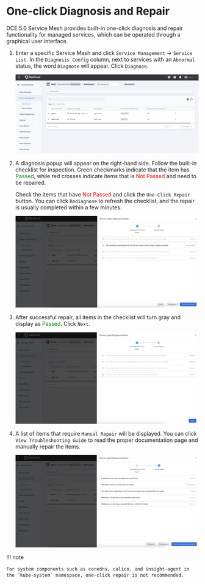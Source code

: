 # One-click Diagnosis and Repair

DCE 5.0 Service Mesh provides built-in one-click diagnosis and repair functionality for managed services, which can be operated through a graphical user interface.

1. Enter a specific Service Mesh and click `Service Management` -> `Service List`.
   In the `Diagnosis Config` column, next to services with an `Abnormal` status,
   the word `Diagnose` will appear. Click `Diagnose`.

    ![Diagnose](../images/diagnose01.png)

2. A diagnosis popup will appear on the right-hand side. Follow the built-in checklist for inspection.
   Green checkmarks indicate that the item has <span style="color:green">Passed</span>, while red crosses indicate items that is <span style="color:red">Not Passed</span> and need to be repaired.

    Check the items that have <span style="color:red">Not Passed</span> and click the `One-Click Repair` button.
    You can click `Rediagnose` to refresh the checklist, and the repair is usually
    completed within a few minutes.

    ![Repair](../images/diagnose02.png)

3. After successful repair, all items in the checklist will turn gray and display as
   <span style="color:green">Passed</span>. Click `Next`.

    ![Next](../images/diagnose03.png)

4. A list of items that require `Manual Repair` will be displayed.
   You can click `View Troubleshooting Guide` to read the proper documentation page and manually repair the items.

    ![Manual repair](../images/diagnose04.png)

!!! note

    For system components such as coredns, calico, and insight-agent in the `kube-system` namespace, one-click repair is not recommended.
